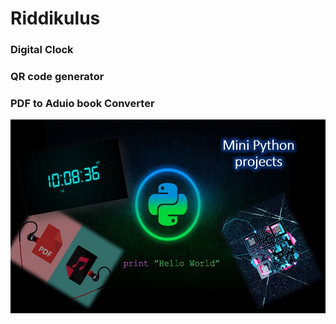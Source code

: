 # Riddikulus
### Digital Clock
### QR code generator
### PDF to Aduio book Converter  
<p align="center"><img align="center" src="https://github.com/ravindikumarasinghe/Riddikulus/blob/main/Assets/Capture.JPG" alt="code.png"/></p></br>
